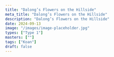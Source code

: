 ```yaml
---
title: "Dalong’s Flowers on the Hillside"
meta_title: "Dalong’s Flowers on the Hillside"
description: "Dalong’s Flowers on the Hillside"
date: 2024-09-13
image: "/images/image-placeholder.jpg"
types: ["Type 1"]
masters: [""]
tags: ["Koan"]
draft: false
---
```



